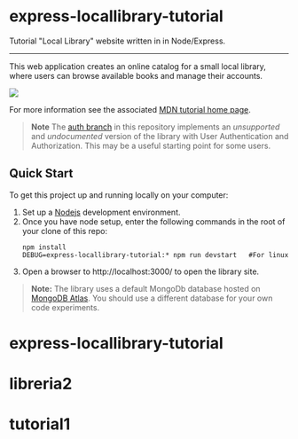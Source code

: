 # express-locallibrary-tutorial
Tutorial "Local Library" website written in in Node/Express.

----

This web application creates an online catalog for a small local library, where users can browse available books and manage their accounts.

![](https://github.com/mdn/express-locallibrary-tutorial/blob/master/public/images/Library%20Website%20-%20Mongoose_Express.png)


For more information see the associated [MDN tutorial home page](https://developer.mozilla.org/en-US/docs/Learn/Server-side/Express_Nodejs/Tutorial_local_library_website).


> **Note** The [auth branch](/../../tree/auth) in this repository implements an *unsupported* and *undocumented* version of the library with User Authentication and Authorization. This may be a useful starting point for some users.


## Quick Start

To get this project up and running locally on your computer:

1. Set up a [Nodejs](https://wiki.developer.mozilla.org/en-US/docs/Learn/Server-side/Express_Nodejs/development_environment) development environment.
1. Once you have node setup, enter the following commands in the root of your clone of this repo:
   ```
   npm install
   DEBUG=express-locallibrary-tutorial:* npm run devstart   #For linux
   ```
1. Open a browser to http://localhost:3000/ to open the library site.

> **Note:** The library uses a default MongoDb database hosted on [MongoDB Atlas](https://www.mongodb.com/cloud/atlas). You should use a different database for your own code experiments.
# express-locallibrary-tutorial
# libreria2
# tutorial1
